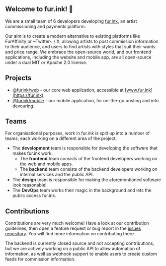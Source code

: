 ## Welcome to fur.ink! 👋

We are a small team of 6 developers developing [fur.ink](https://fur.ink), an artist commissioning and payments platform.

Our aim is to create a modern alternative to existing platforms like FurAffinity or ~Twitter~ / X, allowing artists to post commission information to their audience, and users to find artists with styles that suit their wants and price range. We embrace the open-source world, and our frontend applications, including the website and mobile app, are all open-source under a dual MIT or Apache 2.0 license.

## Projects

- [@furink/web](https://github.com/furinkapp/furink/tree/main/apps/web) - our core web application, accessible at [www.fur.ink](https://fur.ink).
- [@furink/mobile](https://github.com/furinkapp/furink/tree/main/apps/mobile) - our mobile application, for on-the-go posting and info devouring.

## Teams

For organisational purposes, work in fur.ink is split up into a number of teams, each working on a different area of the project.

- The **development** team is responsible for developing the software that makes fur.ink work.
  - The **frontend** team consists of the frontend developers working on the web and mobile apps.
  - The **backend** team consists of the backend developers working on internal services and the public API.
- The **design** team is responsible for making the aforementioned software look reasonable!
- The **DevOps** team works their magic in the background and lets the public access fur.ink.

## Contributions

Contributions are very much welcome! Have a look at our contribution guidelines, then open a feature request or bug report in the [issues repository](https://github.com/furinkapp/issues/issues). You will find more information on contributing there.

The backend is currently closed source and not accepting contributions, but we are actively working on a public API to allow automation of information, as well as webhook support to enable users to create custom feeds for commission information. 
